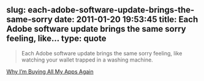 slug: each-adobe-software-update-brings-the-same-sorry
date: 2011-01-20 19:53:45
title: Each Adobe software update brings the same sorry feeling, like...
type: quote
---

> Each Adobe software update brings the same sorry feeling, like watching your wallet trapped in a washing machine.

[Why I’m Buying All My Apps Again](http://mac.appstorm.net/general/opinion/why-i%e2%80%99m-buying-all-my-apps-again/)
